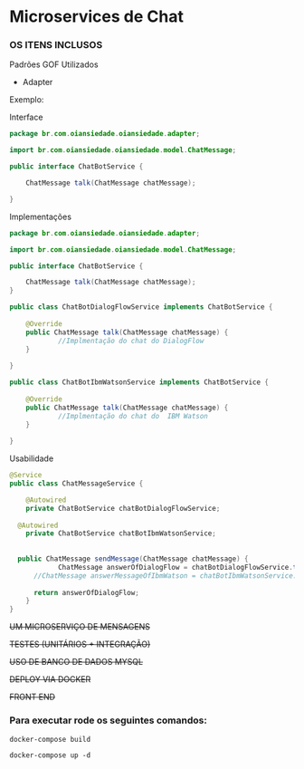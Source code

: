 # Microservices de Chat

### OS ITENS INCLUSOS ###

Padrões GOF Utilizados
- Adapter

Exemplo:

Interface
```java
package br.com.oiansiedade.oiansiedade.adapter;

import br.com.oiansiedade.oiansiedade.model.ChatMessage;

public interface ChatBotService {

	ChatMessage talk(ChatMessage chatMessage);

}
```

Implementações
```java
package br.com.oiansiedade.oiansiedade.adapter;

import br.com.oiansiedade.oiansiedade.model.ChatMessage;

public interface ChatBotService {

	ChatMessage talk(ChatMessage chatMessage);
}

public class ChatBotDialogFlowService implements ChatBotService {
	
	@Override
	public ChatMessage talk(ChatMessage chatMessage) {
            //Implmentação do chat do DialogFlow
	}
  
}

public class ChatBotIbmWatsonService implements ChatBotService {
	
	@Override
	public ChatMessage talk(ChatMessage chatMessage) {
            //Implmentação do chat do  IBM Watson
	}
  
}

```
Usabilidade
```java
@Service
public class ChatMessageService {

	@Autowired
	private ChatBotService chatBotDialogFlowService;
  
  @Autowired
	private ChatBotService chatBotIbmWatsonService;
	
	
  public ChatMessage sendMessage(ChatMessage chatMessage) {
			ChatMessage answerOfDialogFlow = chatBotDialogFlowService.talk(chatMessage);
      //ChatMessage answerMessageOfIbmWatson = chatBotIbmWatsonService.talk(chatMessage);
			
      return answerOfDialogFlow;
	}
}

```

<del> UM MICROSERVIÇO DE MENSAGENS</del>

<del> TESTES (UNITÁRIOS + INTEGRAÇÃO) </del>

<del> USO DE BANCO DE DADOS MYSQL</del>

<del> DEPLOY VIA DOCKER	</del>

<del> FRONT END </del>


### Para executar rode os seguintes comandos:

```docker-compose build```

```docker-compose up -d```




